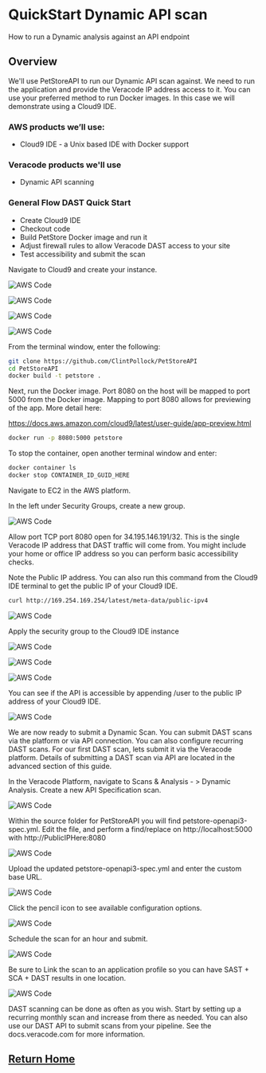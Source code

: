 # QuickStart Dynamic API scan

How to run a Dynamic analysis against an API endpoint

## Overview

We'll use PetStoreAPI to run our Dynamic API scan against.  We need to run the application and provide the Veracode IP address access to it.
You can use your preferred method to run Docker images.  In this case we will demonstrate using a Cloud9 IDE.

### AWS products we’ll use:

* Cloud9 IDE - a Unix based IDE with Docker support

### Veracode products we'll use

* Dynamic API scanning

### General Flow DAST Quick Start
* Create Cloud9 IDE
* Checkout code
* Build PetStore Docker image and run it
* Adjust firewall rules to allow Veracode DAST access to your site
* Test accessibility and submit the scan

Navigate to Cloud9 and create your instance.

![AWS Code](images/1-QuickStartDAST.png)


![AWS Code](images/2-QuickStartDAST.png)


![AWS Code](images/3-QuickStartDAST.png)


![AWS Code](images/4-QuickStartDAST.png)

From the terminal window, enter the following:

```bash
git clone https://github.com/ClintPollock/PetStoreAPI
cd PetStoreAPI
docker build -t petstore .

```
Next, run the Docker image.  Port 8080 on the host will be mapped to port 5000 from the Docker image.  Mapping to port 8080 allows for previewing of the app. More detail here:

https://docs.aws.amazon.com/cloud9/latest/user-guide/app-preview.html   

```bash
docker run -p 8080:5000 petstore

```

To stop the container, open another terminal window and enter:

```bash
docker container ls
docker stop CONTAINER_ID_GUID_HERE
```

Navigate to EC2 in the AWS platform.

In the left under Security Groups, create a new group.

![AWS Code](images/7-QuickStartDAST.png)


Allow port TCP port 8080 open for 34.195.146.191/32.  This is the single Veracode IP address that DAST traffic will come from. You might include your home or office IP address so you can perform basic accessibility checks.

Note the Public IP address.  You can also run this command from the Cloud9 IDE terminal to get the public IP of your Cloud9 IDE.

```bash
curl http://169.254.169.254/latest/meta-data/public-ipv4
```

![AWS Code](images/8-QuickStartDAST.png)

Apply the security group to the Cloud9 IDE instance

![AWS Code](images/9-QuickStartDAST.png)


![AWS Code](images/10-QuickStartDAST.png)


![AWS Code](images/11-QuickStartDAST.png)

You can see if the API is accessible by appending /user to the public IP address of your Cloud9 IDE.

![AWS Code](images/12-QuickStartDAST.png)

We are now ready to submit a Dynamic Scan.  You can submit DAST scans via the platform or via API connection.  You can also configure recurring DAST scans.  For our first DAST scan, lets submit it via the Veracode platform.  Details of submitting a DAST scan via API are located in the advanced section of this guide.

In the Veracode Platform, navigate to Scans & Analysis - > Dynamic Analysis.  Create a new API Specification scan.

![AWS Code](images/13-QuickStartDAST.png)

Within the source folder for PetStoreAPI you will find petstore-openapi3-spec.yml.  Edit the file, and perform a find/replace on http://localhost:5000 with http://PublicIPHere:8080

![AWS Code](images/14-QuickStartDAST.png)

Upload the updated petstore-openapi3-spec.yml and enter the custom base URL.

![AWS Code](images/15-QuickStartDAST.png)

Click the pencil icon to see available configuration options.

![AWS Code](images/16-QuickStartDAST.png)

Schedule the scan for an hour and submit.

![AWS Code](images/17-QuickStartDAST.png)

Be sure to Link the scan to an application profile so you can have SAST + SCA + DAST results in one location.

![AWS Code](images/18-QuickStartDAST.png)

DAST scanning can be done as often as you wish.  Start by setting up a recurring monthly scan and increase from there as needed.  You can also use our DAST API to submit scans from your pipeline.  See the docs.veracode.com for more information.

## [Return Home](/)